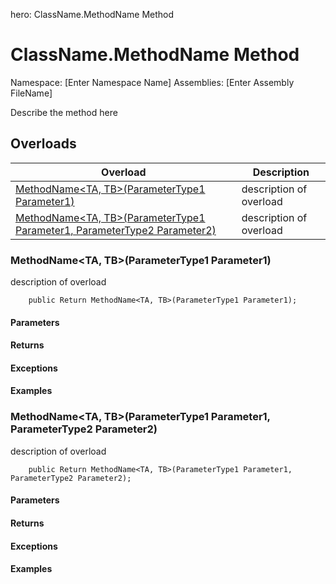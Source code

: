 ﻿hero: ClassName.MethodName Method
# ClassName.MethodName Method
Namespace: [Enter Namespace Name]
Assemblies: [Enter Assembly FileName]

Describe the method here

## Overloads

| Overload | Description |
|----------------------------------------------------------------------------------------------------------------------------------------------------------------------------------------------------------------------------------------------------------------------------------------------------------------------------------------------------------------------------------------------------------------------------------------------------------------------------------------------------------------------------------------------------------------------------------------|----------------------------------------------------------------------------------------------------------------------------------------------------------------------------------------------------------------------------------------|
| [MethodName<TA, TB>(ParameterType1 Parameter1)](MethodName<TA,-TB>(ParameterType1-Parameter1))  | description of overload |
| [MethodName<TA, TB>(ParameterType1 Parameter1, ParameterType2 Parameter2)](MethodName<TA,-TB>(ParameterType1-Parameter1,-ParameterType2-Parameter2))  | description of overload |


### MethodName<TA, TB>(ParameterType1 Parameter1)
description of overload

        public Return MethodName<TA, TB>(ParameterType1 Parameter1);

#### Parameters

#### Returns

#### Exceptions

#### Examples


### MethodName<TA, TB>(ParameterType1 Parameter1, ParameterType2 Parameter2)
description of overload

        public Return MethodName<TA, TB>(ParameterType1 Parameter1, ParameterType2 Parameter2);

#### Parameters

#### Returns

#### Exceptions

#### Examples

